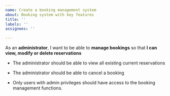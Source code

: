 ```yaml
---
name: Create a booking management system
about: Booking system with key features
title: ''
labels: ''
assignees: ''

---
```


As an **administrator**, I want to be able to **manage bookings** so that **I can view, modify or delete reservations**

- The administrator should be able to view all existing current reservations

- The administrator should be able to cancel a booking

- Only users with admin privileges should have access to the booking management functions.
